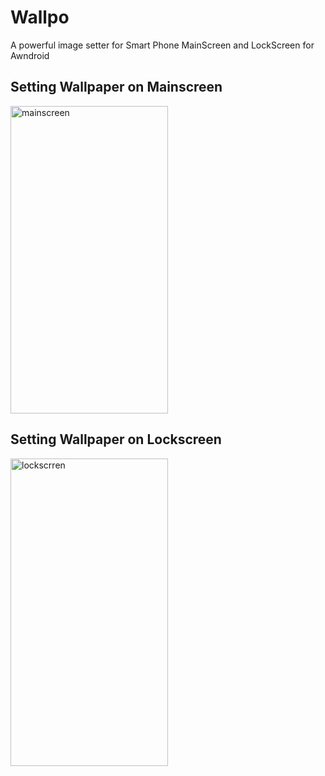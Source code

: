 # Wallpo
A powerful image setter for Smart Phone MainScreen and LockScreen for Awndroid


<h2>Setting Wallpaper on Mainscreen </h3>
<img src="Example/mainscreen.gif" alt="mainscreen" height="492" width="252">


<h2>Setting Wallpaper on Lockscreen </h3>
<img src="Example/lockscreen.gif" alt="lockscrren" height="492" width="252">
